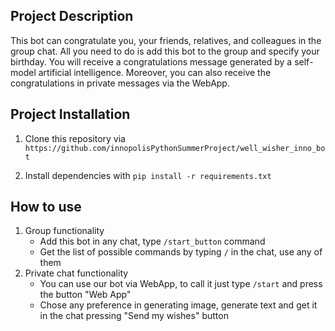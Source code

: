 ## Project Description

This bot can congratulate you, your friends, relatives, and colleagues in the group chat. All you need to do is add this
bot to the group and specify your birthday. You will receive a congratulations message generated by a self-model
artificial intelligence. Moreover, you can also receive the congratulations in private messages via the WebApp.

## Project Installation

1. Clone this repository via ```https://github.com/innopolisPythonSummerProject/well_wisher_inno_bot```

2. Install dependencies with ```pip install -r requirements.txt```

## How to use

1. Group functionality
    - Add this bot in any chat, type ```/start_button``` command
    - Get the list of possible commands by typing ```/``` in the chat, use any of them
2. Private chat functionality
    - You can use our bot via WebApp, to call it just type ```/start``` and press the button "Web App"
    - Chose any preference in generating image, generate text and get it in the chat pressing "Send my wishes" button